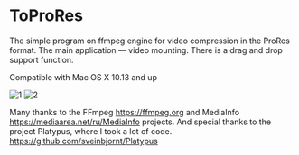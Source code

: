 # ToProRes

The simple program on ffmpeg engine for video compression in the ProRes format. The main application — video mounting. There is a drag and drop support function.

Compatible with Mac OS X 10.13 and up


![1](https://github.com/Sergey-Galan/ToProRes/assets/30828202/6819c7db-1729-427b-bde6-a9a86bde4872)  ![2](https://github.com/Sergey-Galan/ToProRes/assets/30828202/b04aa29d-a492-4d2d-b96d-7838ef8275ba)



Many thanks to the FFmpeg https://ffmpeg.org and MediaInfo https://mediaarea.net/ru/MediaInfo projects.
And special thanks to the project Platypus, where I took a lot of code. https://github.com/sveinbjornt/Platypus
